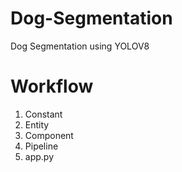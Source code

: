 # Dog-Segmentation
Dog Segmentation using YOLOV8


# Workflow
1. Constant
2. Entity
3. Component
4. Pipeline
5. app.py